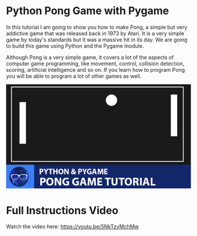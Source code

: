 # Python Pong Game with Pygame

In this tutorial I am going to show you how to make Pong, a simple but very addictive game that was released back in 1973 by Atari. It is a very simple game by today's standards but it was a massive hit in its day. We are going to build this game using Python and the Pygame module.

Although Pong is a very simple game, it covers a lot of the aspects of computer game programming, like movement, control, collision detection, scoring, artificial intelligence and so on. If you learn how to program Pong you will be able to program a lot of other games as well.

<p align="center">
  <img src="preview.jpg" alt="Final Result" width="640">
</p>

# Full Instructions Video

Watch the video here: https://youtu.be/5NkTzvMchMw

